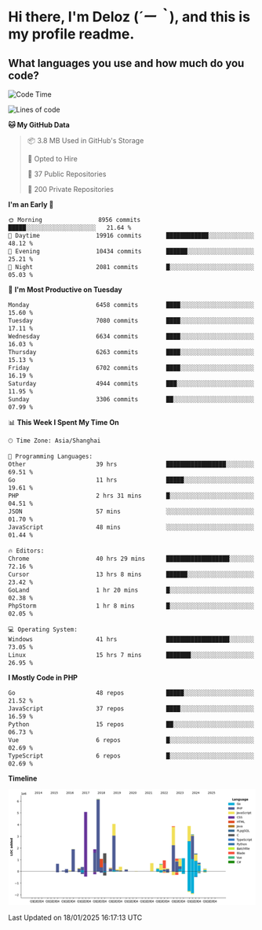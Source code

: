 # **Hi there, I'm Deloz (*´ー｀*), and this is my profile readme.**

## **What languages you use and how much do you code?**

<!--START_SECTION:waka-->
![Code Time](http://img.shields.io/badge/Code%20Time-5%2C534%20hrs%2045%20mins-blue)

![Lines of code](https://img.shields.io/badge/From%20Hello%20World%20I%27ve%20Written-43.9%20million%20lines%20of%20code-blue)

**🐱 My GitHub Data** 

> 📦 3.8 MB Used in GitHub's Storage 
 > 
> 💼 Opted to Hire
 > 
> 📜 37 Public Repositories 
 > 
> 🔑 200 Private Repositories 
 > 
**I'm an Early 🐤** 

```text
🌞 Morning                8956 commits        █████░░░░░░░░░░░░░░░░░░░░   21.64 % 
🌆 Daytime                19916 commits       ████████████░░░░░░░░░░░░░   48.12 % 
🌃 Evening                10434 commits       ██████░░░░░░░░░░░░░░░░░░░   25.21 % 
🌙 Night                  2081 commits        █░░░░░░░░░░░░░░░░░░░░░░░░   05.03 % 
```
📅 **I'm Most Productive on Tuesday** 

```text
Monday                   6458 commits        ████░░░░░░░░░░░░░░░░░░░░░   15.60 % 
Tuesday                  7080 commits        ████░░░░░░░░░░░░░░░░░░░░░   17.11 % 
Wednesday                6634 commits        ████░░░░░░░░░░░░░░░░░░░░░   16.03 % 
Thursday                 6263 commits        ████░░░░░░░░░░░░░░░░░░░░░   15.13 % 
Friday                   6702 commits        ████░░░░░░░░░░░░░░░░░░░░░   16.19 % 
Saturday                 4944 commits        ███░░░░░░░░░░░░░░░░░░░░░░   11.95 % 
Sunday                   3306 commits        ██░░░░░░░░░░░░░░░░░░░░░░░   07.99 % 
```


📊 **This Week I Spent My Time On** 

```text
🕑︎ Time Zone: Asia/Shanghai

💬 Programming Languages: 
Other                    39 hrs              █████████████████░░░░░░░░   69.51 % 
Go                       11 hrs              █████░░░░░░░░░░░░░░░░░░░░   19.61 % 
PHP                      2 hrs 31 mins       █░░░░░░░░░░░░░░░░░░░░░░░░   04.51 % 
JSON                     57 mins             ░░░░░░░░░░░░░░░░░░░░░░░░░   01.70 % 
JavaScript               48 mins             ░░░░░░░░░░░░░░░░░░░░░░░░░   01.44 % 

🔥 Editors: 
Chrome                   40 hrs 29 mins      ██████████████████░░░░░░░   72.16 % 
Cursor                   13 hrs 8 mins       ██████░░░░░░░░░░░░░░░░░░░   23.42 % 
GoLand                   1 hr 20 mins        █░░░░░░░░░░░░░░░░░░░░░░░░   02.38 % 
PhpStorm                 1 hr 8 mins         █░░░░░░░░░░░░░░░░░░░░░░░░   02.05 % 

💻 Operating System: 
Windows                  41 hrs              ██████████████████░░░░░░░   73.05 % 
Linux                    15 hrs 7 mins       ███████░░░░░░░░░░░░░░░░░░   26.95 % 
```

**I Mostly Code in PHP** 

```text
Go                       48 repos            █████░░░░░░░░░░░░░░░░░░░░   21.52 % 
JavaScript               37 repos            ████░░░░░░░░░░░░░░░░░░░░░   16.59 % 
Python                   15 repos            ██░░░░░░░░░░░░░░░░░░░░░░░   06.73 % 
Vue                      6 repos             █░░░░░░░░░░░░░░░░░░░░░░░░   02.69 % 
TypeScript               6 repos             █░░░░░░░░░░░░░░░░░░░░░░░░   02.69 % 
```



**Timeline**

![Lines of Code chart](https://raw.githubusercontent.com/deloz/deloz/main/assets/bar_graph.png)


 Last Updated on 18/01/2025 16:17:13 UTC
<!--END_SECTION:waka-->
